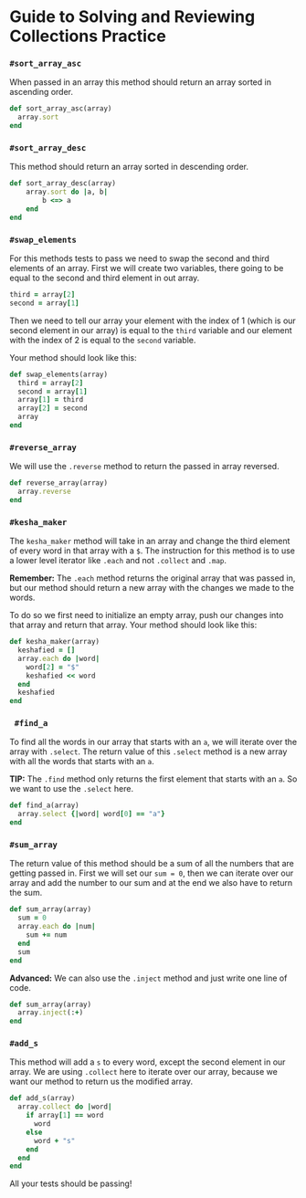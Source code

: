 # Guide to Solving and Reviewing Collections Practice

### `#sort_array_asc`

When passed in an array this method should return an array sorted in ascending order.

```ruby
def sort_array_asc(array)
  array.sort
end
```

### `#sort_array_desc`

This method should return an array sorted in descending order.

```ruby
def sort_array_desc(array)
	array.sort do |a, b|
		b <=> a
	end
end
```

### `#swap_elements`
For this methods tests to pass we need to swap the second and third elements of an array. First we will create two variables, there going to be equal to the second and third element in out array.

```ruby
third = array[2]
second = array[1]
```
Then we need to tell our array your element with the index of 1 (which is our second element in our array) is equal to the `third` variable and our element with the index of 2 is equal to the `second` variable.

Your method should look like this:

```ruby
def swap_elements(array)
  third = array[2]
  second = array[1]
  array[1] = third
  array[2] = second
  array
end
```

### `#reverse_array`
We will use the `.reverse` method to return the passed in array reversed.

```ruby
def reverse_array(array)
  array.reverse
end
```

### `#kesha_maker`

The `kesha_maker` method will take in an array and change the third element of every word in that array with a `$`. The instruction for this method is to use a lower level iterator like `.each` and not `.collect` and `.map`.

**Remember:** The `.each` method returns the original array that was passed in, but our method should return a new array with the changes we made to the words.

To do so we first need to initialize an empty array, push our changes into that array and return that array. Your method should look like this:

```ruby
def kesha_maker(array)
  keshafied = []
  array.each do |word|
    word[2] = "$"
    keshafied << word
  end
  keshafied
end
```

### ` #find_a`
To find all the words in our array that starts with an `a`, we will iterate over the array with `.select`. The return value of this `.select` method is a new array with all the words that starts with an `a`. 

**TIP:** The `.find` method only returns the first element that starts with an `a`. So we want to use the `.select` here.	

```ruby
def find_a(array)
  array.select {|word| word[0] == "a"}
end
```

### `#sum_array`

The return value of this method should be a sum of all the numbers that are getting passed in. First we will set our `sum = 0`, then we can iterate over our array and add the number to our sum and at the end we also have to return the sum. 

```ruby
def sum_array(array)
  sum = 0
  array.each do |num|
    sum += num
  end
  sum 
end
```

**Advanced:**
We can also use the `.inject` method and just write one line of code.

```ruby
def sum_array(array)
  array.inject(:+)
end
```

### `#add_s`

This method will add a 	`s` to every word, except the second element in our array. We are using `.collect` here to iterate over our array, because we want our method to return us the modified array.

```ruby
def add_s(array)
  array.collect do |word|
    if array[1] == word
      word
    else
      word + "s" 
    end
  end
end
```

All your tests should be passing!




